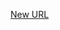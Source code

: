 



[New URL](../file-___home_harshil_Desktop_open-source_palisadoes_talawa_lib_services_session_manager/)


